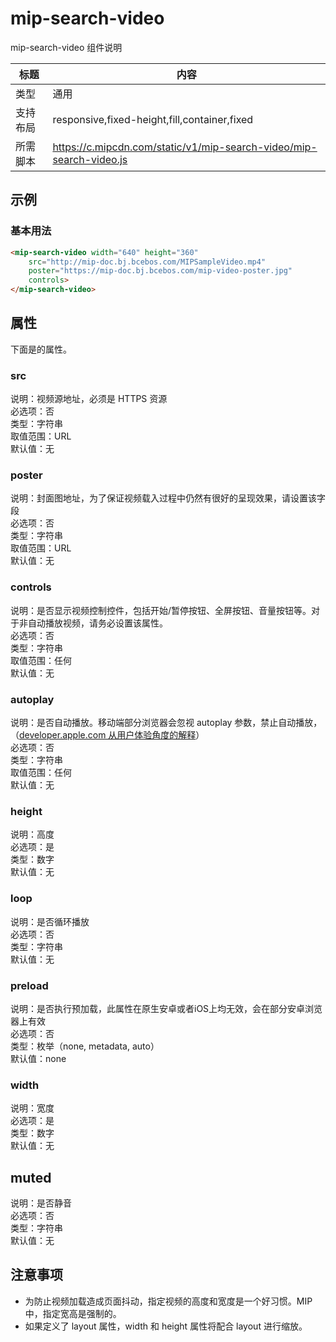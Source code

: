 # mip-search-video

mip-search-video 组件说明

标题|内容
----|----
类型|通用
支持布局|responsive,fixed-height,fill,container,fixed
所需脚本|https://c.mipcdn.com/static/v1/mip-search-video/mip-search-video.js

## 示例

### 基本用法
```html
<mip-search-video width="640" height="360"
	src="http://mip-doc.bj.bcebos.com/MIPSampleVideo.mp4" 
	poster="https://mip-doc.bj.bcebos.com/mip-video-poster.jpg"
	controls>
</mip-search-video>
```

## 属性

下面是的<mip--search-video>属性。

### src

说明：视频源地址，必须是 HTTPS 资源  
必选项：否  
类型：字符串  
取值范围：URL  
默认值：无  

### poster

说明：封面图地址，为了保证视频载入过程中仍然有很好的呈现效果，请设置该字段  
必选项：否  
类型：字符串  
取值范围：URL  
默认值：无  

### controls

说明：是否显示视频控制控件，包括开始/暂停按钮、全屏按钮、音量按钮等。对于非自动播放视频，请务必设置该属性。  
必选项：否  
类型：字符串  
取值范围：任何  
默认值：无  

### autoplay

说明：是否自动播放。移动端部分浏览器会忽视 autoplay 参数，禁止自动播放，（[developer.apple.com 从用户体验角度的解释](https://developer.apple.com/library/content/documentation/AudioVideo/Conceptual/Using_HTML5_Audio_Video/Device-SpecificConsiderations/Device-SpecificConsiderations.html)）  
必选项：否  
类型：字符串  
取值范围：任何  
默认值：无  

### height 

说明：高度   
必选项：是  
类型：数字  
默认值：无  

### loop 

说明：是否循环播放  
必选项：否  
类型：字符串  
默认值：无  

### preload 

说明：是否执行预加载，此属性在原生安卓或者iOS上均无效，会在部分安卓浏览器上有效  
必选项：否  
类型：枚举（none, metadata, auto）  
默认值：none  

### width 

说明：宽度  
必选项：是  
类型：数字  
默认值：无  

## muted 

说明：是否静音  
必选项：否  
类型：字符串  
默认值：无  

## 注意事项

* 为防止视频加载造成页面抖动，指定视频的高度和宽度是一个好习惯。MIP 中，指定宽高是强制的。
* 如果定义了 layout 属性，width 和 height 属性将配合 layout 进行缩放。

